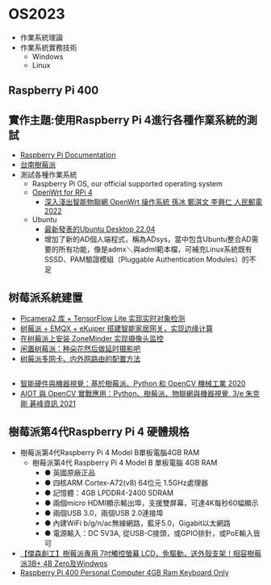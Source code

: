 # OS2023
- 作業系統理論
- 作業系統實務技術
  - Windows 
  - Linux 

## Raspberry Pi 400
## 實作主題:使用Raspberry Pi 4進行各種作業系統的測試
- [Raspberry Pi Documentation](https://www.raspberrypi.com/documentation/computers/os.html)
- [台南樹莓派](https://www.facebook.com/206573796608093/posts/623259521606183/)
- 測試各種作業系統
  - Raspberry Pi OS, our official supported operating system
  - [OpenWrt for RPi 4](https://github.com/damianperera/openwrt-rpi)
    - [深入淺出智能物聯網 OpenWrt 操作系統 孫冰 鄭淇文 李興仁 人民郵電 2022](https://www.tenlong.com.tw/products/9787115586230?list_name=lv)
  - Ubuntu
    - [最新發表的Ubuntu Desktop 22.04](https://www.ithome.com.tw/review/150668?fbclid=IwAR3j-s9R42Xv-uUG-ljf9yMhHJBhlcIIhlOIV4Yi2Y6Wu9j6cEZtB_te5cA)
    - 增加了新的AD個人端程式，稱為ADsys，當中包含Ubuntu整合AD需要的所有功能，像是admx＼與adml範本檔，可補充Linux系統既有SSSD、PAM驗證模組（Pluggable Authentication Modules）的不足
## 树莓派系統建置
- [Picamera2 库 + TensorFlow Lite 实现实时对象检测](https://shumeipai.nxez.com/2022/05/16/using-the-picamera2-library-with-tensorflow-lite.html)
- [树莓派 + EMQX + eKuiper 搭建智能家居网关，实现边缘计算](https://shumeipai.nxez.com/2022/09/27/raspberry-pi-emqx-ekuiper-to-build-a-smart-home-gateway.html?fbclid=IwAR3rbv96KMHDGrwMu8u20HdXxP0eHRgEBXg4HP_DWhZPeUhhkln4d8i5uno)
- [在树莓派上安装 ZoneMinder 实现摄像头监控](https://shumeipai.nxez.com/2022/10/29/install-zoneminder-on-the-raspberry-pi-for-camera-surveillance.html)
- [闲置树莓派：种朵花然后做延时摄影吧](https://shumeipai.nxez.com/2022/05/18/plant-a-flower-and-do-time-lapse-photography.html)
- [树莓派多网卡、内外网路由的配置方法](https://shumeipai.nxez.com/2022/06/11/raspberry-pi-internal-and-external-network-routing-configuration.html)

##
- [智能硬件與機器視覺：基於樹莓派、Python 和 OpenCV  機械工業 2020](https://www.tenlong.com.tw/products/9787111667698?list_name=rd)
- [AIOT 與 OpenCV 實戰應用：Python、樹莓派、物聯網與機器視覺, 3/e 朱克剛 碁峰資訊 2021]()
## 樹莓派第4代Raspberry Pi 4 硬體規格
- 樹莓派第4代Raspberry Pi 4 Model B單板電腦4GB RAM
  - 樹莓派第4代 Raspberry Pi 4 Model B 單板電腦 4GB RAM
    - ● 英國原廠正品
    - ● 四核ARM Cortex-A72(v8) 64位元 1.5GHz處理器
    - ● 記憶體：4GB LPDDR4-2400 SDRAM
    - ● 兩個micro HDMI顯示輸出埠，支援雙屏幕，可達4K每秒60幅顯示
    - ● 兩個USB 3.0，兩個USB 2.0連接埠
    - ● 內建WiFi b/g/n/ac無線網路，藍牙5.0，Gigabit以太網路
    - ● 電源輸入：DC 5V3A, 從USB-C接頭，或GPIO排針，或PoE輸入皆可 
- [【傑森創工】樹莓派專用 7吋觸控螢幕 LCD，免驅動，送外殼支架！相容樹莓派3B+ 4B Zero及Windwos](https://shopee.tw/%E3%80%90%E5%82%91%E6%A3%AE%E5%89%B5%E5%B7%A5%E3%80%91%E6%A8%B9%E8%8E%93%E6%B4%BE%E5%B0%88%E7%94%A8-7%E5%90%8B%E8%A7%B8%E6%8E%A7%E8%9E%A2%E5%B9%95-LCD%EF%BC%8C%E5%85%8D%E9%A9%85%E5%8B%95%EF%BC%8C%E9%80%81%E5%A4%96%E6%AE%BC%E6%94%AF%E6%9E%B6%EF%BC%81%E7%9B%B8%E5%AE%B9%E6%A8%B9%E8%8E%93%E6%B4%BE3B-4B-Zero%E5%8F%8AWindwos-i.20917936.4525416842?sp_atk=34b84a3e-53ec-4d9b-afbd-275677ccd4d7&xptdk=34b84a3e-53ec-4d9b-afbd-275677ccd4d7)
- [Raspberry Pi 400 Personal Computer 4GB Ram Keyboard Only](https://www.ebay.com/itm/225251853795?norover=1&mkevt=1&mkrid=21581-161791-616585-7&mkcid=2&itemid=225251853795&targetid=294505072980&device=c&mktype=pla&googleloc=1012818&poi=&campaignid=18186401898&mkgroupid=138461982937&rlsatarget=pla-294505072980&abcId=&merchantid=119648210&gclid=CjwKCAiAhKycBhAQEiwAgf19ejEaV_udAJdMWaQ1dNiT8W3i61d4PKpAoQYHgyiGDKuQgFH6tpHR-BoCuMQQAvD_BwE)
